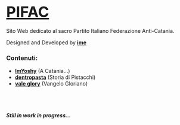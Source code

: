 ## <span class="title" style="font-size: 40px;"> [**PIFAC**](https://pifac.tk)</span>

Sito Web dedicato al sacro Partito Italiano Federazione Anti-Catania.

Designed and Developed by [**ime**](http://discordapp.com/users/584022154404691969)


### **Contenuti:**
- [**ImYoshy**](http://discordapp.com/users/704773553983193148) (A Catania...)
- [**dentropasta**](http://discordapp.com/users/827247755063590942) (Storia di Pistacchi)
- [**vale glory**](http://discordapp.com/users/555644563960758272) (Vangelo Gloriano)
<br>
<br>

#### *Still in work in progress...*
